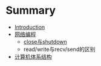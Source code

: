 # Summary

* [Introduction](README.md)
* [网络编程](chapter1.md)
   * [close与shutdown](close_and_shutdown.md)
   * read/write与recv/send的区别
* [计算机体系结构](chapter2.md)

